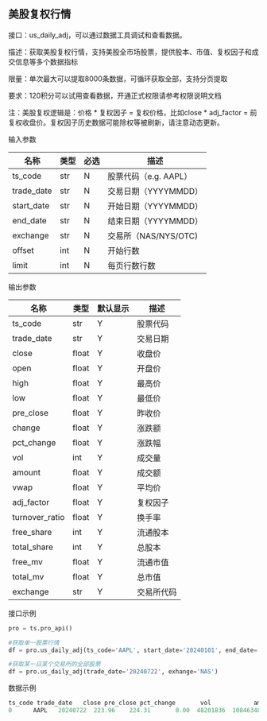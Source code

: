 ## 美股复权行情

接口：us_daily_adj，可以通过数据工具调试和查看数据。

描述：获取美股复权行情，支持美股全市场股票，提供股本、市值、复权因子和成交信息等多个数据指标

限量：单次最大可以提取8000条数据，可循环获取全部，支持分页提取

要求：120积分可以试用查看数据，开通正式权限请参考权限说明文档

注：美股复权逻辑是：价格 * 复权因子 = 复权价格，比如close * adj_factor = 前复权收盘价。复权因子历史数据可能除权等被刷新，请注意动态更新。

输入参数

| 名称 | 类型 | 必选 | 描述 |
| --- | --- | --- | --- |
| ts_code | str | N | 股票代码（e.g. AAPL） |
| trade_date | str | N | 交易日期（YYYYMMDD） |
| start_date | str | N | 开始日期（YYYYMMDD） |
| end_date | str | N | 结束日期（YYYYMMDD） |
| exchange | str | N | 交易所（NAS/NYS/OTC) |
| offset | int | N | 开始行数 |
| limit | int | N | 每页行数行数 |

输出参数

| 名称 | 类型 | 默认显示 | 描述 |
| --- | --- | --- | --- |
| ts_code | str | Y | 股票代码 |
| trade_date | str | Y | 交易日期 |
| close | float | Y | 收盘价 |
| open | float | Y | 开盘价 |
| high | float | Y | 最高价 |
| low | float | Y | 最低价 |
| pre_close | float | Y | 昨收价 |
| change | float | Y | 涨跌额 |
| pct_change | float | Y | 涨跌幅 |
| vol | int | Y | 成交量 |
| amount | float | Y | 成交额 |
| vwap | float | Y | 平均价 |
| adj_factor | float | Y | 复权因子 |
| turnover_ratio | float | Y | 换手率 |
| free_share | int | Y | 流通股本 |
| total_share | int | Y | 总股本 |
| free_mv | float | Y | 流通市值 |
| total_mv | float | Y | 总市值 |
| exchange | str | Y | 交易所代码 |

接口示例

```python
pro = ts.pro_api()

#获取单一股票行情
df = pro.us_daily_adj(ts_code='AAPL', start_date='20240101', end_date='20240722')

#获取某一日某个交易所的全部股票
df = pro.us_daily_adj(trade_date='20240722', exhange='NAS')
```

数据示例

```python
ts_code trade_date   close pre_close pct_change       vol            amount    vwap adj_factor turnover_ratio
0      AAPL   20240722  223.96    224.31       0.00  48201836  10846348215.6184  225.02     1.0000           0.31
```